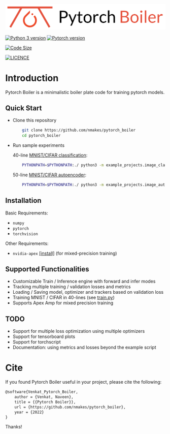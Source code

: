 <p align="center">
    <img src="assets/Pytorch%20Boiler.png">
</p>

[![Python 3 version](https://img.shields.io/badge/python-%3E%3D3.6-blue)](https://www.python.org/downloads/release/python-360/)
[![Pytorch version](https://img.shields.io/badge/pytorch-%3E%3D%201.4.0-informational)](https://pytorch.org/get-started/previous-versions/)


[![Code Size](https://img.shields.io/github/languages/code-size/nmakes/pytorch_boiler)](https://github.com/nmakes/pytorch_boiler/)

[![LICENCE](https://img.shields.io/badge/licence-MIT-blueviolet)](LICENCE)


# Introduction
Pytorch Boiler is a minimalistic boiler plate code for training pytorch models.

## Quick Start

* Clone this repository

    ```bash
        git clone https://github.com/nmakes/pytorch_boiler
        cd pytorch_boiler
    ```

* Run sample experiments

    40-line [MNIST/CIFAR classification](example_projects/image_classifier/train.py):

    ```bash
        PYTHONPATH=$PYTHONPATH:./ python3 -m example_projects.image_classifier.train
    ```

    50-line [MNIST/CIFAR autoencoder](example_projects/image_autoencoder/train.py):

    ```bash
        PYTHONPATH=$PYTHONPATH:./ python3 -m example_projects.image_autoencoder.train
    ```

## Installation

Basic Requirements:

* `numpy`
* `pytorch`
* `torchvision`

Other Requirements:

* `nvidia-apex` [[install]](https://github.com/NVIDIA/apex#from-source) (for mixed-precision training)


## Supported Functionalities

* Customizable Train / Inference engine with forward and infer modes
* Tracking multiple training / validation losses and metrics
* Loading / Saving model, optimizer and trackers based on validation loss
* Training MNIST / CIFAR in 40-lines (see [train.py](example_projects/image_classifier/train.py))
* Supports Apex Amp for mixed precision training


## TODO

* Support for multiple loss optimization using multiple optimizers
* Support for tensorboard plots
* Support for torchscript
* Documentation: using metrics and losses beyond the example script


# Cite

If you found Pytorch Boiler useful in your project, please cite the following:

```
@software{Venkat_Pytorch_Boiler,
    author = {Venkat, Naveen},
    title = {{Pytorch Boiler}},
    url = {https://github.com/nmakes/pytorch_boiler},
    year = {2022}
}
```

Thanks!